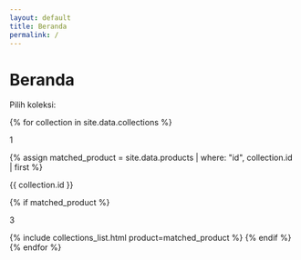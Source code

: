 ```yaml
---
layout: default
title: Beranda
permalink: /
---
```


<h1>Beranda</h1>
<p>Pilih koleksi:</p>

{% for collection in site.data.collections %}
  <p>1</p>
  {% assign matched_product = site.data.products | where: "id", collection.id | first %}
  
  {{ collection.id }}
  
  {% if matched_product %}
    <p>3</p>
    {% include collections_list.html product=matched_product %}
  {% endif %}
{% endfor %}

